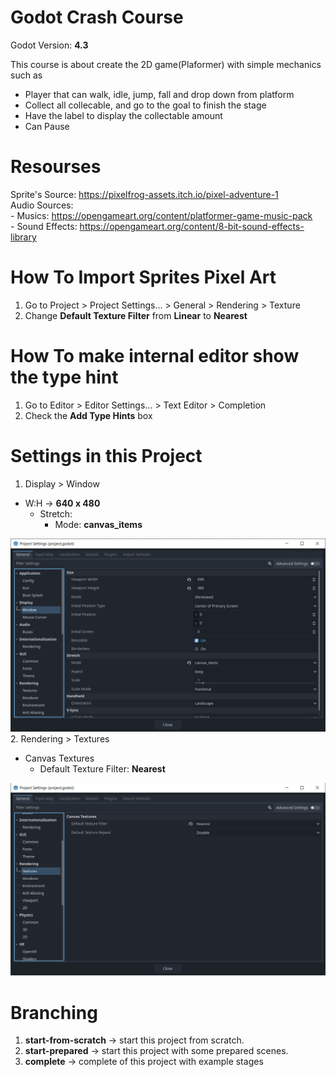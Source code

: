 # Godot Crash Course

Godot Version: **4.3**

This course is about create the 2D game(Plaformer) with simple mechanics such as
- Player that can walk, idle, jump, fall and drop down from platform
- Collect all collecable, and go to the goal to finish the stage
- Have the label to display the collectable amount
- Can Pause

# Resourses

Sprite's Source: https://pixelfrog-assets.itch.io/pixel-adventure-1
<br/>
Audio Sources:
	<br/>
	- Musics: https://opengameart.org/content/platformer-game-music-pack
	<br/>
	- Sound Effects: https://opengameart.org/content/8-bit-sound-effects-library


# How To Import Sprites Pixel Art

1. Go to Project > Project Settings... > General > Rendering > Texture
2. Change **Default Texture Filter** from **Linear** to **Nearest**

# How To make internal editor show the type hint

1. Go to Editor > Editor Settings... > Text Editor > Completion
2. Check the **Add Type Hints** box

# Settings in this Project
1. Display > Window
  - W:H → **640 x 480**
	- Stretch:
		- Mode: **canvas_items**

![alt text](image.png)
2. Rendering > Textures
  - Canvas Textures
	- Default Texture Filter: **Nearest**

![alt text](image-1.png)

# Branching
1. **start-from-scratch** -> start this project from scratch.
2. **start-prepared** -> start this project with some prepared scenes.
3. **complete** -> complete of this project with example stages
